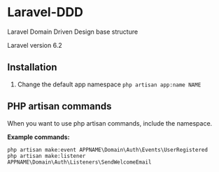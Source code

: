 # Laravel-DDD
Laravel Domain Driven Design base structure

Laravel version 6.2

## Installation
1. Change the default app namespace
```php artisan app:name NAME```

## PHP artisan commands

When you want to use php artisan commands, include the namespace.

<strong>Example commands:</strong>
```
php artisan make:event APPNAME\Domain\Auth\Events\UserRegistered
php artisan make:listener APPNAME\Domain\Auth\Listeners\SendWelcomeEmail
```


